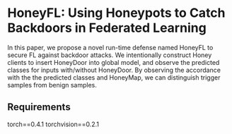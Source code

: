 # HoneyFL: Using Honeypots to Catch Backdoors in Federated Learning

In this paper, we propose a novel run-time defense named HoneyFL to secure FL against backdoor attacks. We intentionally construct Honey clients to insert HoneyDoor into global model, and observe the predicted classes for inputs with/without HoneyDoor. By observing the accordance with the the predicted classes and HoneyMap, we can distinguish trigger samples from benign samples. 

## Requirements
torch==0.4.1
torchvision==0.2.1
